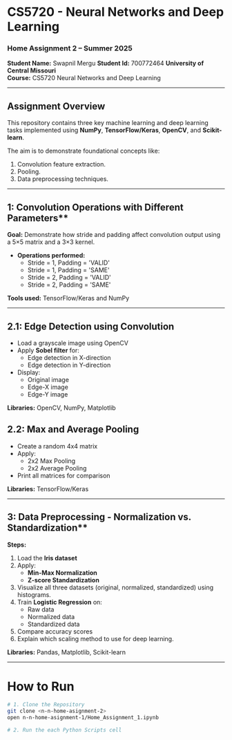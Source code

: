 # CS5720 - Neural Networks and Deep Learning  
### Home Assignment 2 – Summer 2025  
**Student Name:** Swapnil Mergu
**Student Id:** 700772464
**University of Central Missouri**  
**Course:** CS5720 Neural Networks and Deep Learning  

---

## Assignment Overview

This repository contains three key machine learning and deep learning tasks implemented using **NumPy**, **TensorFlow/Keras**, **OpenCV**, and **Scikit-learn**. 

The aim is to demonstrate foundational concepts like: 
1. Convolution feature extraction.
2. Pooling.
3. Data preprocessing techniques.


---

## 1: Convolution Operations with Different Parameters**

**Goal:** Demonstrate how stride and padding affect convolution output using a 5×5 matrix and a 3×3 kernel.

- **Operations performed:**
  - Stride = 1, Padding = 'VALID'
  - Stride = 1, Padding = 'SAME'
  - Stride = 2, Padding = 'VALID'
  - Stride = 2, Padding = 'SAME'
  
**Tools used:** TensorFlow/Keras and NumPy

---

## 2.1: Edge Detection using Convolution

- Load a grayscale image using OpenCV
- Apply **Sobel filter** for:
  - Edge detection in X-direction
  - Edge detection in Y-direction
- Display:
  - Original image
  - Edge-X image
  - Edge-Y image

**Libraries:** OpenCV, NumPy, Matplotlib

## 2.2: Max and Average Pooling

- Create a random 4x4 matrix
- Apply:
  - 2x2 Max Pooling
  - 2x2 Average Pooling
- Print all matrices for comparison

**Libraries:** TensorFlow/Keras

---

## 3: Data Preprocessing - Normalization vs. Standardization**

**Steps:**

1. Load the **Iris dataset**
2. Apply:
   - **Min-Max Normalization**
   - **Z-score Standardization**
3. Visualize all three datasets (original, normalized, standardized) using histograms.
4. Train **Logistic Regression** on:
   - Raw data
   - Normalized data
   - Standardized data
5. Compare accuracy scores
6. Explain which scaling method to use for deep learning.

**Libraries:** Pandas, Matplotlib, Scikit-learn

---
# How to Run

```bash
# 1. Clone the Repository
git clone <n-n-home-asignment-2>
open n-n-home-asignment-1/Home_Assignment_1.ipynb

# 2. Run the each Python Scripts cell
